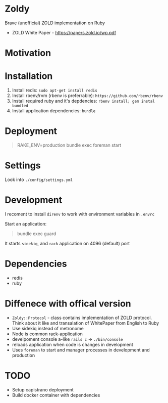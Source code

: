 # Zoldy

Brave (unofficial) ZOLD implementation on Ruby

* ZOLD White Paper - https://papers.zold.io/wp.pdf

# Motivation

# Installation

1. Install redis: `sudo apt-get install redis`
2. Install rbenv/rvm (rbenv is preferrable): `https://github.com/rbenv/rbenv`
3. Install required ruby and it's depdencies: `rbenv install; gem instal
   bundled`
4. Install application dependencies: `bundle`

# Deployment

> RAKE_ENV=production bundle exec foreman start

# Settings

Look into `./config/settings.yml`

# Development

I recoment to install `direnv` to work with environment variables in `.envrc`

Start an application:

> bundle exec guard

It starts `sidekiq`, and `rack` application on 4096 (default) port

# Dependencies

* redis
* ruby


# Diffenece with offical version

* `Zoldy::Protocol` - class contains implementation of ZOLD protocol. Think about it like and transalation of WhitePaper from English to Ruby
* Use sidekiq instead of metronome
* Node is common rack-application
* develpoment console a-like `rails c` -> `./bin/console`
* reloads application when code is changes in development
* Uses `foreman` to start and manager processes in development and production

# TODO

* Setup capistrano deployment
* Build docker container with dependencies
